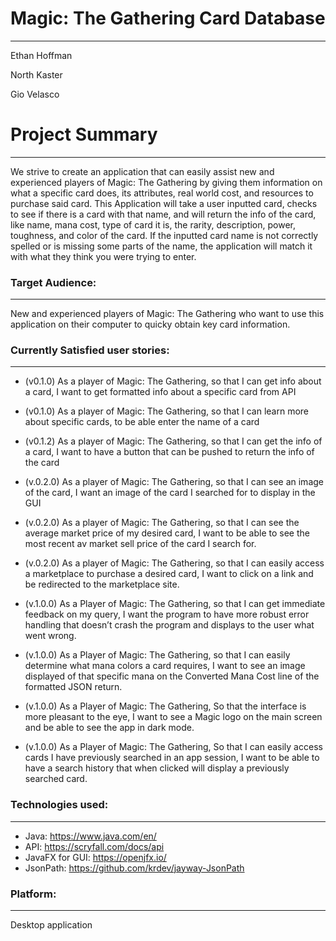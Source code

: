 # Magic: The Gathering Card Database
***
Ethan Hoffman

North Kaster

Gio Velasco

# Project Summary
***
We strive to create an application that can easily assist new and experienced players of 
Magic: The Gathering by giving them information on what a specific card does, its attributes, 
real world cost, and resources to purchase said card. This Application will take a user inputted
card, checks to see if there is a card with that name, and will return the info of the card,
like name, mana cost, type of card it is, the rarity, description, power, toughness, and color of the card.
If the inputted card name is not correctly spelled or is missing some parts of the name, the application will
match it with what they think you were trying to enter.

### Target Audience:
***
New and experienced players of Magic: The Gathering who want to use this application on their computer to quicky obtain key card information. 

### Currently Satisfied user stories:
***
* (v0.1.0) As a player of Magic: The Gathering, so that I can get info about a card, I want to get formatted info about a specific card from API 

* (v0.1.0) As a player of Magic: The Gathering, so that I can learn more about specific cards,
to be able enter the name of a card 

* (v0.1.2) As a player of Magic: The Gathering, so that I can get the info of a card, I want to have a button that can be pushed to return the info of the card 

* (v.0.2.0) As a player of Magic: The Gathering, so that I can see an image of the card, I want an image of the card I searched for to display in the GUI

* (v.0.2.0) As a player of Magic: The Gathering, so that I can see the average market price of my desired card, I want to be able to see the most recent av market sell price of the card I search for.

* (v.0.2.0) As a player of Magic: The Gathering, so that I can easily access a marketplace to purchase a desired card, I want to click on a link and be redirected to the marketplace site.

* (v.1.0.0) As a Player of Magic: The Gathering, so that I can get immediate feedback on my query, I want the program to have more robust error handling that doesn’t crash the program and displays to the user what went wrong.

* (v.1.0.0) As a Player of Magic: The Gathering, so that I can easily determine what mana colors a card requires, I want to see an image displayed of that specific mana on the Converted Mana Cost line of the formatted JSON return.

* (v.1.0.0) As a Player of Magic: The Gathering, So that the interface is more pleasant to the eye, I want to see a Magic logo on the main screen and be able to see the app in dark mode.

* (v.1.0.0) As a Player of Magic: The Gathering, So that I can easily access cards I have previously searched in an app session, I want to be able to have a search history that when clicked will display a previously searched card.

### Technologies used:
***
* Java: https://www.java.com/en/
* API: https://scryfall.com/docs/api 
* JavaFX for GUI: https://openjfx.io/
* JsonPath: https://github.com/krdev/jayway-JsonPath

### Platform:
***
Desktop application
